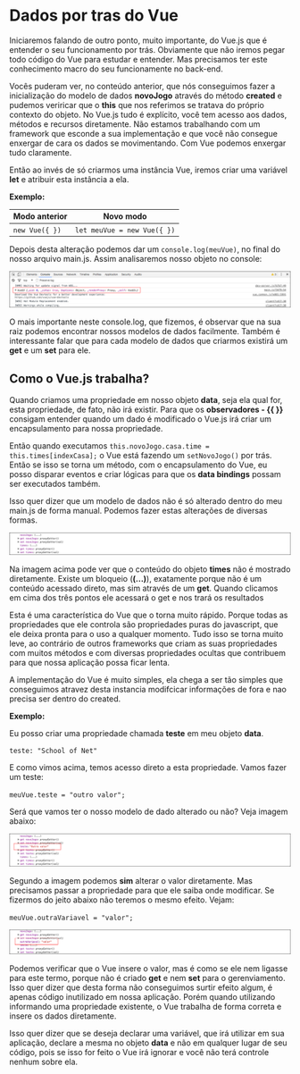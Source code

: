 # Dados por tras do Vue

Iniciaremos falando de outro ponto, muito importante, do Vue.js que é entender o seu funcionamento por trás. Obviamente que não iremos pegar todo código do Vue para estudar e entender. Mas precisamos ter este conhecimento macro do seu funcionamente no back-end.

Vocês puderam ver, no conteúdo anterior, que nós conseguimos fazer a inicialização do modelo de dados **novoJogo** através do método **created** e pudemos veriricar que o **this** que nos referimos se tratava do próprio contexto do objeto. No Vue.js tudo é explícito, você tem acesso aos dados, métodos e recursos diretamente. Não estamos trabalhando com um framework que esconde a sua implementação e que você não consegue enxergar de cara os dados se movimentando. Com Vue podemos enxergar tudo claramente.

Então ao invés de só criarmos uma instância Vue, iremos criar uma variável **let** e atribuir esta instância a ela.

**Exemplo:**

Modo anterior | Novo modo
-------------------- | ----------------
`new Vue({ })` | `let meuVue = new Vue({ })`

Depois desta alteração podemos dar um `console.log(meuVue)`, no final do nosso arquivo main.js. Assim analisaremos nosso objeto no console:

![Objeto meuVue console](./images/objeto-meuVue.png "Objeto meuVue console")

O mais importante neste console.log, que fizemos, é observar que na sua raiz podemos encontrar nossos modelos de dados facilmente. Também é interessante falar que para cada modelo de dados que criarmos existirá um **get** e um **set** para ele.

## Como o Vue.js trabalha?

Quando criamos uma propriedade em nosso objeto **data**, seja ela qual for, esta propriedade, de fato, não irá existir. Para que os **observadores - {{ }}** consigam entender quando um dado é modificado o Vue.js irá criar um encapsulamento para nossa propriedade.

Então quando executamos `this.novoJogo.casa.time = this.times[indexCasa];` o Vue está fazendo um `setNovoJogo()` por trás. Então se isso se torna um método, com o encapsulamento do Vue, eu posso disparar eventos e criar lógicas para que os **data bindings** possam ser executados também.

Isso quer dizer que um modelo de dados não é só alterado dentro do meu main.js de forma manual. Podemos fazer estas alterações de diversas formas.

![Objeto meuVue get](./images/objeto-meuVue-get.png "Objeto meuVue get")

Na imagem acima pode ver que o conteúdo do objeto **times** não é mostrado diretamente. Existe um bloqueio (**(...)**), exatamente porque não é um conteúdo acessado direto, mas sim através de um **get**. Quando clicamos em cima dos três pontos ele acessará o get e nos trará os resultados

Esta é uma característica do Vue que o torna muito rápido. Porque todas as propriedades que ele controla são propriedades puras do javascript, que ele deixa pronta para o uso a qualquer momento. Tudo isso se torna muito leve, ao contrário de outros frameworks que criam as suas propriedades com muitos métodos e com diversas propriedades ocultas que contribuem para que nossa aplicação possa ficar lenta.

A implementação do Vue é muito simples, ela chega a ser tão simples que conseguimos atravez desta instancia modifcicar informações de fora e nao precisa ser dentro do created.

**Exemplo:**

Eu posso criar uma propriedade chamada **teste** em meu objeto **data**.

```
teste: "School of Net"
```

E como vimos acima, temos acesso direto a esta propriedade. Vamos fazer um teste:

`meuVue.teste = "outro valor";`

Será que vamos ter o nosso modelo de dado alterado ou não? Veja imagem abaixo:

![Objeto meuVue teste](./images/objeto-meuVue-teste.png "Objeto meuVue teste")

Segundo a imagem podemos **sim** alterar o valor diretamente. Mas precisamos passar a propriedade para que ele saiba onde modificar. Se fizermos do jeito abaixo não teremos o mesmo efeito. Vejam:

`meuVue.outraVariavel = "valor";`

![Objeto meuVue outraVariavel](./images/objeto-meuVue-outravariavel.png "Objeto meuVue outraVariavel")

Podemos verificar que o Vue insere o valor, mas é como se ele nem ligasse para este termo, porque não é criado **get** e nem **set** para o gerenviamento. Isso quer dizer que desta forma não conseguimos surtir efeito algum, é apenas código inutilizado em nossa aplicação. Porém quando utilizando informando uma propriedade existente, o Vue trabalha de forma correta e insere os dados diretamente.

Isso quer dizer que se deseja declarar uma variável, que irá utilizar em sua aplicação, declare a mesma no objeto **data** e não em qualquer lugar de seu código, pois se isso for feito o Vue irá ignorar e você não terá controle nenhum sobre ela.

